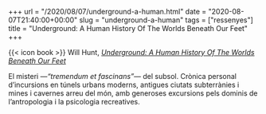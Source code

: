 +++
url = "/2020/08/07/underground-a-human.html"
date = "2020-08-07T21:40:00+00:00"
slug = "underground-a-human"
tags = ["ressenyes"]
title = "Underground: A Human History Of The Worlds Beneath Our Feet"
+++

{{< icon book >}} Will Hunt, [*Underground: A Human History Of The Worlds Beneath Our Feet*](https://micro.blog/books/9780812996746)

El misteri —*“tremendum et fascinans”*— del subsol. Crònica personal d’incursions en túnels urbans moderns, antigues ciutats subterrànies i mines i cavernes arreu del món, amb generoses excursions pels dominis de l’antropologia i la psicologia recreatives.
